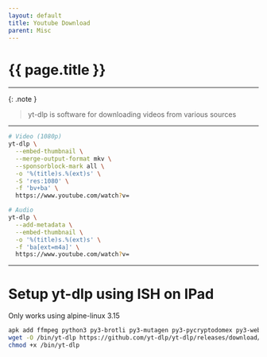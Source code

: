 ```yaml
---
layout: default
title: Youtube Download
parent: Misc
---
```


# {{ page.title }}

______________________________________________________________________

{: .note }

> yt-dlp is software for downloading videos from various sources

______________________________________________________________________

```bash
# Video (1080p)
yt-dlp \
  --embed-thumbnail \
  --merge-output-format mkv \
  --sponsorblock-mark all \
  -o '%(title)s.%(ext)s' \
  -S 'res:1080' \
  -f 'bv+ba' \
  https://www.youtube.com/watch?v=

# Audio
yt-dlp \
  --add-metadata \
  --embed-thumbnail \
  -o '%(title)s.%(ext)s' \
  -f 'ba[ext=m4a]' \
  https://www.youtube.com/watch?v=
```

______________________________________________________________________

# Setup yt-dlp using ISH on IPad

Only works using alpine-linux 3.15

```bash
apk add ffmpeg python3 py3-brotli py3-mutagen py3-pycryptodomex py3-websockets && \
wget -O /bin/yt-dlp https://github.com/yt-dlp/yt-dlp/releases/download/2023.07.06/yt-dlp && \
chmod +x /bin/yt-dlp
```
